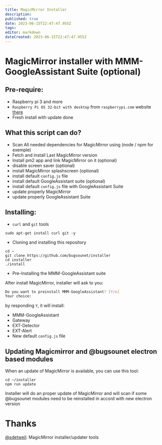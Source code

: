 ```yaml
---
title: MagicMirror Installer
description: 
published: true
date: 2023-06-15T22:47:47.955Z
tags: 
editor: markdown
dateCreated: 2023-06-15T22:47:47.955Z
---
```


# MagicMirror installer with MMM-GoogleAssistant Suite (optional)

## Pre-require:
 * Raspberry pi 3 and more
 * `Raspberry Pi OS 32-bit with desktop` from `raspberrypi.com` website [there](https://www.raspberrypi.com/software/operating-systems/#raspberry-pi-os-32-bit)
 * Fresh install with update done
 
## What this script can do?

 * Scan All needed dependencies for MagicMirror using (node / npm for exemple)
 * Fetch and install Last MagicMirror version
 * Install pm2 app and link MagicMirror on it (optional)
 * disable screen saver (optional)
 * install MagicMirror splashscreen (optional)
 * install default `config.js` file
 * install default GoogleAssistant suite (optional)
 * install default `config.js` file with GoogleAssistant Suite
 * update properly MagicMirror
 * update properly GoogleAssistant Suite
 
## Installing:
 * `curl` and `git` tools
 ```
 sudo apt-get install curl git -y
 ```
 * Cloning and installing this repository
 ```
 cd ~
 git clone https://github.com/bugsounet/installer
 cd installer
 ./install
 ```
 * Pre-Installing the MMM-GoogleAssistant suite
 
 After install MagicMirror, installer will ask to you:
 ```sh
 Do you want to preinstall MMM-GoogleAssistant? [Y/n] 
 Your choice:
```
by responding `Y`, it will install:
 * MMM-GoogleAssistant
 * Gateway
 * EXT-Detector
 * EXT-Alert
 * New default `config.js` file

## Updating Magicmirror and @bugsounet electron based modules

When an update of MagicMirror is available, you can use this tool:
```
cd ~/installer
npm run update
```
Installer will do an proper update of MagicMirror and will scan if some @bugsounet modules need to be reinstalled in accord with new electron version

# Thanks
[@sdetweil](https://github.com/sdetweil/MagicMirror_scripts): MagicMirror installer/updater tools